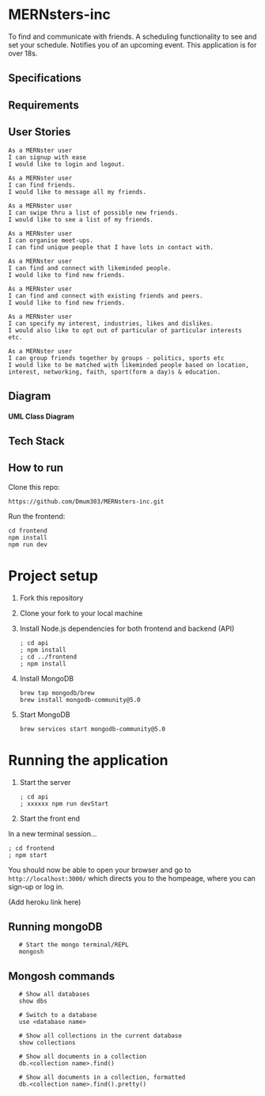 # MERNsters-inc

To find and communicate with friends. A scheduling functionality to see and set your schedule. Notifies you of an upcoming event. This application is for over 18s.

## Specifications

## Requirements

## User Stories

```
As a MERNster user
I can signup with ease 
I would like to login and logout. 
```

```
As a MERNster user
I can find friends.
I would like to message all my friends.
```

```
As a MERNster user
I can swipe thru a list of possible new friends.
I would like to see a list of my friends.
```

```
As a MERNster user
I can organise meet-ups.
I can find unique people that I have lots in contact with.
```

```
As a MERNster user
I can find and connect with likeminded people.
I would like to find new friends.
```

```
As a MERNster user
I can find and connect with existing friends and peers.
I would like to find new friends.
```

```
As a MERNster user
I can specify my interest, industries, likes and dislikes.
I would also like to opt out of particular of particular interests etc.
```

```
As a MERNster user
I can group friends together by groups - politics, sports etc
I would like to be matched with likeminded people based on location, interest, networking, faith, sport(form a day)s & education.

```

## Diagram

#### UML Class Diagram


## Tech Stack

## How to run

Clone this repo:

```
https://github.com/Dmum303/MERNsters-inc.git

```

Run the frontend:

```
cd frontend
npm install
npm run dev
```

# Project setup

1. Fork this repository
2. Clone your fork to your local machine
3. Install Node.js dependencies for both frontend and backend (API)
   ```
   ; cd api
   ; npm install
   ; cd ../frontend
   ; npm install
   ```

4. Install MongoDB
   ```
   brew tap mongodb/brew
   brew install mongodb-community@5.0
   ```
5. Start MongoDB
   ```
   brew services start mongodb-community@5.0
   ```

# Running the application

1. Start the server
   ```
   ; cd api
   ; xxxxxx npm run devStart
   ```
2. Start the front end

  In a new terminal session...
  ```
  ; cd frontend
  ; npm start
  ```

You should now be able to open your browser and go to `http://localhost:3000/` which directs you to the hompeage, where you can sign-up or log in.

(Add heroku link here)

## Running mongoDB

```shell
   # Start the mongo terminal/REPL
   mongosh
```

## Mongosh commands

```shell
   # Show all databases
   show dbs

   # Switch to a database
   use <database name>

   # Show all collections in the current database
   show collections

   # Show all documents in a collection
   db.<collection name>.find()

   # Show all documents in a collection, formatted
   db.<collection name>.find().pretty()
```

